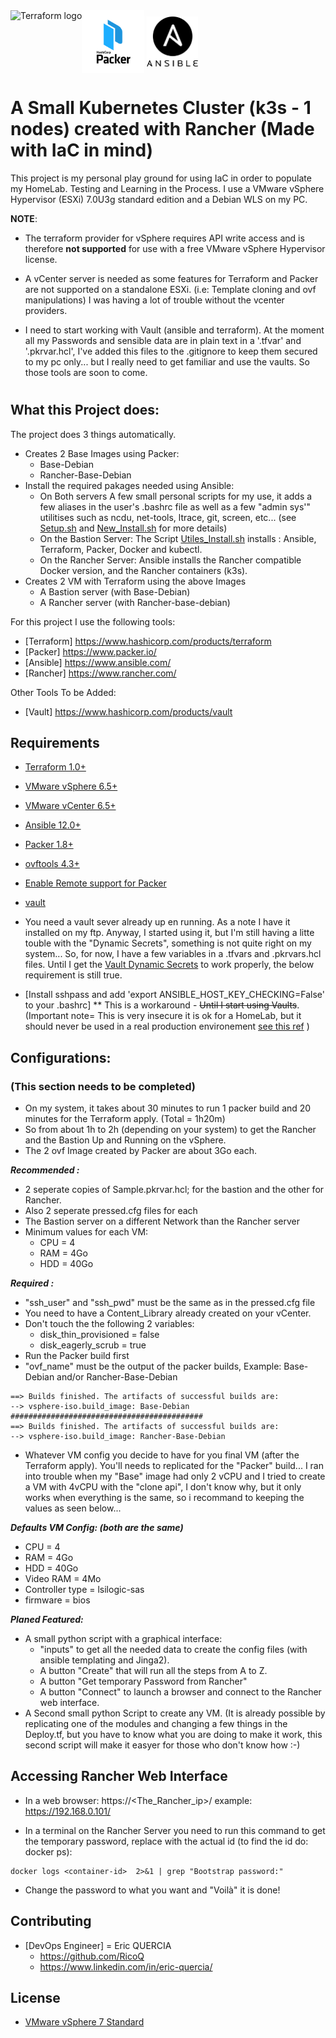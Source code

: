 <a href="https://terraform.io">
    <img src="./Terraform/.terraform.png" alt="Terraform logo" title="Terraform" align="left" height="100" />
</a>
<b href="https://www.packer.io/">
    <img src="./Packer/.packer.png" alt="Packer logo" title="Packer" align="center" height="100" /> 
</b>
<c href="https://www.ansible.com/">
    <img src="./Ansible/.ansible.png" alt="Ansible logo" title="Ansible" align="center" height="80" /> 
</c>

# A Small Kubernetes Cluster (k3s - 1 nodes) created with Rancher (Made with IaC in mind)

This project is my personal play ground for using IaC in order to populate my HomeLab. Testing and Learning in the Process. I use a VMware vSphere Hypervisor (ESXi) 7.0U3g standard edition and a Debian WLS on my PC. 

**NOTE**: 
- The terraform provider for vSphere requires API write access and is therefore **not supported** for use with a free VMware vSphere Hypervisor license.

- A vCenter server is needed as some features for Terraform and Packer are not supported on a standalone ESXi. (i.e: Template cloning and ovf manipulations) I was having a lot of trouble without the vcenter providers.

- I need to start working with Vault (ansible and terraform). At the moment all my Passwords and sensible data are in plain text in a '.tfvar' and '.pkrvar.hcl', I've added this files to the .gitignore to keep them secured to my pc only... but I really need to get familiar and use the vaults. So those tools are soon to come.

#
## What this Project does:
The project does 3 things automatically. 
- Creates 2 Base Images using Packer: 
    - Base-Debian 
    - Rancher-Base-Debian
- Install the required pakages needed using Ansible:
    - On Both servers A few small personal scripts for my use, it adds a few aliases in the user's .bashrc file as well as a few "admin sys'" utilitises such as ncdu, net-tools, ltrace, git, screen, etc... (see [Setup.sh](./Ansible/files/Scripts/Setup.sh) and [New_Install.sh](./Ansible/files/Scripts/New_Install.sh) for more details) 
    - On the Bastion Server: The Script [Utiles_Install.sh](./Ansible/files/Scripts/Utiles_Install.sh) installs : Ansible, Terraform, Packer, Docker and kubectl.
    - On the Rancher Server: Ansible installs the Rancher compatible Docker version, and the Rancher containers (k3s). 
- Creates 2 VM with Terraform using the above Images
    - A Bastion server (with Base-Debian)
    - A Rancher server (with Rancher-base-debian) 


For this project I use the following tools:

* [Terraform] https://www.hashicorp.com/products/terraform
* [Packer] https://www.packer.io/
* [Ansible] https://www.ansible.com/
* [Rancher] https://www.rancher.com/

Other Tools To be Added:
* [Vault] https://www.hashicorp.com/products/vault

## Requirements

* [Terraform 1.0+](https://developer.hashicorp.com/terraform/tutorials/aws-get-started/install-cli)

* [VMware vSphere 6.5+](https://customerconnect.vmware.com/downloads/details?downloadGroup=ESXI65U3A&productId=614&rPId=102857)

* [VMware vCenter 6.5+](https://customerconnect.vmware.com/downloads/details?downloadGroup=VC65U3U&productId=614&rPId=102857)

* [Ansible 12.0+](https://docs.ansible.com/ansible/latest/installation_guide/intro_installation.html)

* [Packer 1.8+](https://developer.hashicorp.com/packer/tutorials/docker-get-started/get-started-install-cli)

* [ovftools 4.3+](https://docs.vmware.com/en/VMware-Telco-Cloud-Operations/1.4.0/deployment-guide-140/GUID-95301A42-F6F6-4BA9-B3A0-A86A268754B6.html)

* [Enable Remote support for Packer](https://developer.hashicorp.com/packer/plugins/builders/vmware/iso#building-on-a-remote-vsphere-hypervisor)

* [vault](https://www.vaultproject.io/)

* You need a vault sever already up en running. As a note I have it installed on my ftp. Anyway, I started using it, but I'm still having a litte touble with the "Dynamic Secrets", something is not quite right on my system... So, for now, I have a few variables in a .tfvars and .pkrvars.hcl files. Until I get the [Vault Dynamic Secrets](https://developer.hashicorp.com/vault/tutorials/getting-started/getting-started-dynamic-secrets) to work properly, the below requirement is still true.  

* [Install sshpass and add 'export ANSIBLE_HOST_KEY_CHECKING=False' to your .bashrc] 
 ** This is a workaround - ~~Until I start using Vaults~~. (Important note= This is very insecure it is ok for a HomeLab, but it should never be used in a real production environement [see this ref](https://stackoverflow.com/questions/42462435/ansible-provisioning-error-using-a-ssh-password-instead-of-a-key-is-not-possibl) )

## Configurations: 
### (This section needs to be completed)
- On my system, it takes about 30 minutes to run 1 packer build and 20 minutes for the Terraform apply. (Total = 1h20m) 
- So from about 1h to 2h (depending on your system) to get the Rancher and the Bastion Up and Running on the vSphere. 
- The 2 ovf Image created by Packer are about 3Go each.

***Recommended :*** 

- 2 seperate copies of Sample.pkrvar.hcl; for the bastion and the other for Rancher.
- Also 2 seperate pressed.cfg files for each
- The Bastion server on a different Network than the Rancher server
- Minimum values for each VM:
    - CPU = 4
    - RAM = 4Go 
    - HDD = 40Go

***Required :***

- "ssh_user" and "ssh_pwd" must be the same as in the pressed.cfg file
- You need to have a Content_Library already created on your vCenter.
- Don't touch the the following 2 variables:
    - disk_thin_provisioned = false
    - disk_eagerly_scrub  = true
- Run the Packer build first
- "ovf_name" must be the output of the packer builds, Example: Base-Debian and/or Rancher-Base-Debian 

```
==> Builds finished. The artifacts of successful builds are:
--> vsphere-iso.build_image: Base-Debian
###########################################
==> Builds finished. The artifacts of successful builds are:
--> vsphere-iso.build_image: Rancher-Base-Debian
```

- Whatever VM config you decide to have for you final VM (after the Terraform apply). You'll  needs to replicated for the "Packer" build... I ran into trouble when my "Base" image had only 2 vCPU and I tried to create a VM with 4vCPU with the "clone api", I don't know why, but it only works when everything is the same, so i recommand to keeping the values as seen below... 

***Defaults VM Config: (both are the same)***
- CPU = 4
- RAM = 4Go 
- HDD = 40Go
- Video RAM = 4Mo
- Controller type = lsilogic-sas
- firmware = bios

***Planed Featured:***

- A small python script with a graphical interface: 
    - "inputs" to get all the needed data to create the config files (with ansible templating and Jinga2).
    - A button "Create" that will run all the steps from A to Z.
    - A button "Get temporary Password from Rancher" 
    - A button "Connect" to launch a browser and connect to the Rancher web interface.
- A Second small python Script to create any VM. (It is already possible by replicating one of the modules and changing a few things in the Deploy.tf, but you have to know what you are doing to make it work, this second script will make it easyer for those who don't know how :-)

## Accessing Rancher Web Interface

- In a web browser: https://<The_Rancher_ip>/ example: https://192.168.0.101/

- In a terminal on the Rancher Server you need to run this command to get the temporary password, replace <container-id> with the actual id (to find the id do: docker ps): 

```
docker logs <container-id>  2>&1 | grep "Bootstrap password:"
```

- Change the password to what you want and "Voilà" it is done!


## Contributing

* [DevOps Engineer] = Eric QUERCIA
    * https://github.com/RicoQ
    * https://www.linkedin.com/in/eric-quercia/

## License

* [VMware vSphere 7 Standard](https://store-fr.vmware.com/vmware-vsphere-standard-5655042100.html)